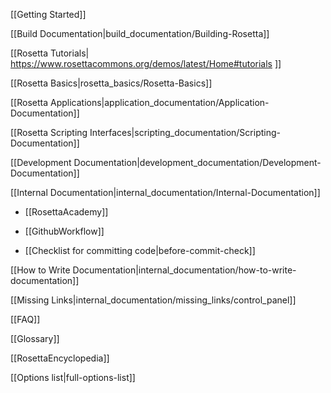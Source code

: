 [[Getting Started]]

[[Build Documentation|build_documentation/Building-Rosetta]]

[[Rosetta Tutorials| https://www.rosettacommons.org/demos/latest/Home#tutorials ]]

[[Rosetta Basics|rosetta_basics/Rosetta-Basics]]

[[Rosetta Applications|application_documentation/Application-Documentation]]

[[Rosetta Scripting Interfaces|scripting_documentation/Scripting-Documentation]]

[[Development Documentation|development_documentation/Development-Documentation]]

<!---BEGIN_INTERNAL-->
[[Internal Documentation|internal_documentation/Internal-Documentation]]

* [[RosettaAcademy]]

* [[GithubWorkflow]]

* [[Checklist for committing code|before-commit-check]]

[[How to Write Documentation|internal_documentation/how-to-write-documentation]]

[[Missing Links|internal_documentation/missing_links/control_panel]]
<!---END_INTERNAL-->

[[FAQ]]

[[Glossary]]

[[RosettaEncyclopedia]]

[[Options list|full-options-list]]
